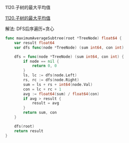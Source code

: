 1120.子树的最大平均值

[1120.子树的最大平均值](https://leetcode.cn/problems/maximum-average-subtree/)



解法: DFS后序遍历+贪心



```go
func maximumAverageSubtree(root *TreeNode) float64 {
	var result float64
	var dfs func(node *TreeNode) (sum int64, con int)

	dfs = func(node *TreeNode) (sum int64, con int) {
		if node == nil {
			return 0, 0
		}
		ls, lc := dfs(node.Left)
		rs, rc := dfs(node.Right)
		sum = ls + rs + int64(node.Val)
		con = lc + rc + 1
		avg := float64(sum) / float64(con)
		if avg > result {
			result = avg
		}
		return sum, con
	}

	dfs(root)
	return result
}
```
